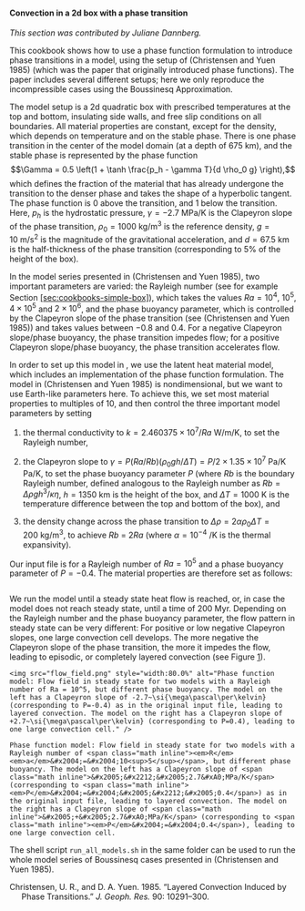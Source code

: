 #### Convection in a 2d box with a phase transition

*This section was contributed by Juliane Dannberg.*

This cookbook shows how to use a phase function formulation to introduce phase
transitions in a model, using the setup of (Christensen and Yuen 1985) (which
was the paper that originally introduced phase functions). The paper includes
several different setups; here we only reproduce the incompressible cases
using the Boussinesq Approximation.

The model setup is a 2d quadratic box with prescribed temperatures at the top
and bottom, insulating side walls, and free slip conditions on all boundaries.
All material properties are constant, except for the density, which depends on
temperature and on the stable phase. There is one phase transition in the
center of the model domain (at a depth of 675 km), and the stable phase is
represented by the phase function
$$\Gamma = 0.5 \left(1 + \tanh \frac{p_h - \gamma T}{d \rho_0 g} \right),$$
which defines the fraction of the material that has already undergone the
transition to the denser phase and takes the shape of a hyperbolic tangent.
The phase function is 0 above the transition, and 1 below the transition.
Here, $p_h$ is the hydrostatic pressure,
$\gamma = -2.7~\si{\mega\pascal\per\kelvin}$ is the Clapeyron slope of the
phase transition, $\rho_0 = 1000~\si{\kg\per\cubic\meter}$ is the reference
density, $g = 10~\si{\metre\per\square\second}$ is the magnitude of the
gravitational acceleration, and $d = 67.5~\si{\km}$ is the half-thickness of
the phase transition (corresponding to 5% of the height of the box).

In the model series presented in (Christensen and Yuen 1985), two important
parameters are varied: the Rayleigh number (see for example
Section&nbsp;[\[sec:cookbooks-simple-box\]][1]), which takes the values
$Ra = 10^4$, $10^5$, $4 \times 10^5$ and $2 \times 10^6$, and the phase
buoyancy parameter, which is controlled by the Clapeyron slope of the phase
transition (see (Christensen and Yuen 1985)) and takes values between $-0.8$
and $0.4$. For a negative Clapeyron slope/phase buoyancy, the phase transition
impedes flow; for a positive Clapeyron slope/phase buoyancy, the phase
transition accelerates flow.

In order to set up this model in , we use the latent heat material model,
which includes an implementation of the phase function formulation. The model
in (Christensen and Yuen 1985) is nondimensional, but we want to use
Earth-like parameters here. To achieve this, we set most material properties
to multiples of 10, and then control the three important model parameters by
setting

1.  the thermal conductivity to
    $k = 2.460375 \times 10^7 / Ra~\si{\watt\per\metre\per\kelvin}$, to set
    the Rayleigh number,

2.  the Clapeyron slope to
    $\gamma = P (Ra/Rb) (\rho_0 g h/\Delta T) = P/2 \times 1.35 \times 10^7~\si{\pascal\per\kelvin}$
    Pa/K, to set the phase buoyancy parameter $P$ (where $Rb$ is the boundary
    Rayleigh number, defined analogous to the Rayleigh number as
    $Rb = \Delta \rho g h^3 / \kappa \eta$, $h=1350~\si{\km}$ is the height of
    the box, and $\Delta T = 1000~\si{\kelvin}$ is the temperature difference
    between the top and bottom of the box), and

3.  the density change across the phase transition to
    $\Delta \rho = 2 \alpha \rho_0 \Delta T = 200~\si{\kg\per\cubic\meter}$,
    to achieve $Rb$ = 2$Ra$ (where $\alpha = 10^{-4}~\si{\per\kelvin}$ is the
    thermal expansivity).

Our input file is for a Rayleigh number of $Ra = 10^5$ and a phase buoyancy
parameter of $P=-0.4$. The material properties are therefore set as follows:

``` prmfile
```

We run the model until a steady state heat flow is reached, or, in case the
model does not reach steady state, until a time of 200 Myr. Depending on the
Rayleigh number and the phase buoyancy parameter, the flow pattern in steady
state can be very different: For positive or low negative Clapeyron slopes,
one large convection cell develops. The more negative the Clapeyron slope of
the phase transition, the more it impedes the flow, leading to episodic, or
completely layered convection (see Figure&nbsp;[1][]).

```{figure-md} fig:christensen_yuen
<img src="flow_field.png" style="width:80.0%" alt="Phase function model: Flow field in steady state for two models with a Rayleigh number of Ra = 10^5, but different phase buoyancy. The model on the left has a Clapeyron slope of -2.7~\si{\mega\pascal\per\kelvin} (corresponding to P=-0.4) as in the original input file, leading to layered convection. The model on the right has a Clapeyron slope of +2.7~\si{\mega\pascal\per\kelvin} (corresponding to P=0.4), leading to one large convection cell." />

Phase function model: Flow field in steady state for two models with a Rayleigh number of <span class="math inline"><em>R</em><em>a</em>&#x2004;=&#x2004;10<sup>5</sup></span>, but different phase buoyancy. The model on the left has a Clapeyron slope of <span class="math inline">&#x2005;&#x2212;&#x2005;2.7&#xA0;MPa/K</span> (corresponding to <span class="math inline"><em>P</em>&#x2004;=&#x2004;&#x2005;&#x2212;&#x2005;0.4</span>) as in the original input file, leading to layered convection. The model on the right has a Clapeyron slope of <span class="math inline">&#x2005;+&#x2005;2.7&#xA0;MPa/K</span> (corresponding to <span class="math inline"><em>P</em>&#x2004;=&#x2004;0.4</span>), leading to one large convection cell.
```

The shell script `run_all_models.sh` in the same folder can be used to run the
whole model series of Boussinesq cases presented in (Christensen and Yuen
1985).

<div id="refs" class="references csl-bib-body hanging-indent">

<div id="ref-CY85" class="csl-entry">

Christensen, U. R., and D. A. Yuen. 1985. &ldquo;Layered Convection Induced by
Phase Transitions.&rdquo; *J. Geoph. Res.* 90: 10291&ndash;300.

</div>

</div>

  [1]: #sec:cookbooks-simple-box
  [1]: #fig:christensen_yuen
